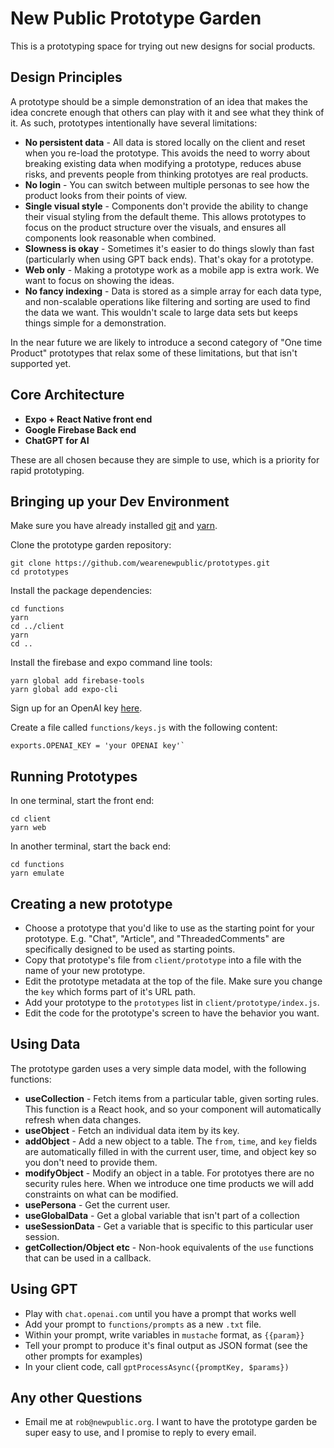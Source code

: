 # New Public Prototype Garden

This is a prototyping space for trying out new designs for social products.

## Design Principles

A prototype should be a simple demonstration of an idea that makes the idea concrete enough that others can play with it and see what they think of it. As such, prototypes intentionally have several limitations:

* **No persistent data** - All data is stored locally on the client and reset when you re-load the prototype. This avoids the need to worry about breaking existing data when modifying a prototype, reduces abuse risks, and prevents people from thinking prototyes are real products.
* **No login** - You can switch between multiple personas to see how the product looks from their points of view.
* **Single visual style** - Components don't provide the ability to change their visual styling from the default theme. This allows prototypes to focus on the product structure over the visuals, and ensures all components look reasonable when combined.
* **Slowness is okay** - Sometimes it's easier to do things slowly than fast (particularly when using GPT back ends). That's okay for a prototype.
* **Web only** - Making a prototype work as a mobile app is extra work. We want to focus on showing the ideas. 
* **No fancy indexing** - Data is stored as a simple array for each data type, and non-scalable operations like filtering and sorting are used to find the data we want. This wouldn't scale to large data sets but keeps things simple for a demonstration.

In the near future we are likely to introduce a second category of "One time Product" prototypes that relax some of these limitations, but that isn't supported yet.


## Core Architecture

* **Expo + React Native front end**  
* **Google Firebase Back end** 
* **ChatGPT for AI**

These are all chosen because they are simple to use, which is a priority for rapid prototyping.


## Bringing up your Dev Environment

Make sure you have already installed [git](https://github.com/git-guides/install-git) and [yarn](https://classic.yarnpkg.com/lang/en/docs/install).

Clone the prototype garden repository:
```
git clone https://github.com/wearenewpublic/prototypes.git
cd prototypes
```

Install the package dependencies:
```
cd functions
yarn
cd ../client
yarn 
cd ..
```

Install the firebase and expo command line tools:
```
yarn global add firebase-tools
yarn global add expo-cli
```

Sign up for an OpenAI key [here](https://openai.com/blog/openai-api).

Create a file called `functions/keys.js` with the following content:
```
exports.OPENAI_KEY = 'your OPENAI key'`
```


## Running Prototypes

In one terminal, start the front end:
```
cd client
yarn web
```

In another terminal, start the back end:
```
cd functions
yarn emulate
```


## Creating a new prototype

* Choose a prototype that you'd like to use as the starting point for your prototype. E.g. "Chat", "Article", and "ThreadedComments" are specifically designed to be used as starting points.
* Copy that prototype's file from `client/prototype` into a file with the name of your new prototype.
* Edit the prototype metadata at the top of the file. Make sure you change the `key` which forms part of it's URL path.
* Add your prototype to the `prototypes` list in `client/prototype/index.js`.
* Edit the code for the prototype's screen to have the behavior you want.


## Using Data

The prototype garden uses a very simple data model, with the following functions:
* **useCollection** - Fetch items from a particular table, given sorting rules. This function is a React hook, and so your component will automatically refresh when data changes.
* **useObject** - Fetch an individual data item by its key.
* **addObject** - Add a new object to a table. The ``from``, ``time``, and ``key`` fields are automatically filled in with the current user, time, and object key so you don't need to provide them. 
* **modifyObject** - Modify an object in a table. For prototyes there are no security rules here. When we introduce one time products we will add constraints on what can be modified.
* **usePersona** - Get the current user.
* **useGlobalData** - Get a global variable that isn't part of a collection
* **useSessionData** - Get a variable that is specific to this particular user session.
* **getCollection/Object etc** - Non-hook equivalents of the `use` functions that can be used in a callback.


## Using GPT 

* Play with `chat.openai.com` until you have a prompt that works well
* Add your prompt to `functions/prompts` as a new `.txt` file.
* Within your prompt, write variables in `mustache` format, as `{{param}}`
* Tell your prompt to produce it's final output as JSON format (see the other prompts for examples)
* In your client code, call `gptProcessAsync({promptKey, $params})` 

## Any other Questions
 
 * Email me at `rob@newpublic.org`. I want to have the prototype garden be super easy to use, and I promise to reply to every email.











